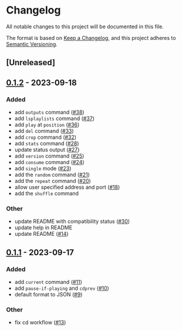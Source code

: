 # Changelog
All notable changes to this project will be documented in this file.

The format is based on [Keep a Changelog](https://keepachangelog.com/en/1.0.0/),
and this project adheres to [Semantic Versioning](https://semver.org/spec/v2.0.0.html).

## [Unreleased]

## [0.1.2](https://github.com/johnallen3d/mp-cli/compare/v0.1.1...v0.1.2) - 2023-09-18

### Added
- add `outputs` command ([#38](https://github.com/johnallen3d/mp-cli/pull/38))
- add `lsplaylists` command ([#37](https://github.com/johnallen3d/mp-cli/pull/37))
- add `play` at `position` ([#36](https://github.com/johnallen3d/mp-cli/pull/36))
- add `del` command ([#33](https://github.com/johnallen3d/mp-cli/pull/33))
- add `crop` command ([#32](https://github.com/johnallen3d/mp-cli/pull/32))
- add `stats` command ([#28](https://github.com/johnallen3d/mp-cli/pull/28))
- update status output ([#27](https://github.com/johnallen3d/mp-cli/pull/27))
- add `version` command ([#25](https://github.com/johnallen3d/mp-cli/pull/25))
- add `consume` command ([#24](https://github.com/johnallen3d/mp-cli/pull/24))
- add `single` mode ([#23](https://github.com/johnallen3d/mp-cli/pull/23))
- add the `random` command ([#21](https://github.com/johnallen3d/mp-cli/pull/21))
- add the `repeat` command ([#20](https://github.com/johnallen3d/mp-cli/pull/20))
- allow user specified address and port ([#18](https://github.com/johnallen3d/mp-cli/pull/18))
- add the `shuffle` command

### Other
- update README with compatibility status ([#30](https://github.com/johnallen3d/mp-cli/pull/30))
- update help in README
- update README ([#14](https://github.com/johnallen3d/mp-cli/pull/14))

## [0.1.1](https://github.com/johnallen3d/mp-cli/compare/v0.1.0...v0.1.1) - 2023-09-17

### Added
- add `current` command ([#11](https://github.com/johnallen3d/mp-cli/pull/11))
- add `pause-if-playing` and `cdprev` ([#10](https://github.com/johnallen3d/mp-cli/pull/10))
- default format to JSON ([#9](https://github.com/johnallen3d/mp-cli/pull/9))

### Other
- fix cd workflow ([#13](https://github.com/johnallen3d/mp-cli/pull/13))
